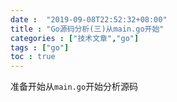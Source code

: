 ```yaml
---
date :  "2019-09-08T22:52:32+08:00" 
title : "Go源码分析(三)从main.go开始" 
categories : ["技术文章","go"] 
tags : ["go"] 
toc : true
---
```


准备开始从`main.go`开始分析源码